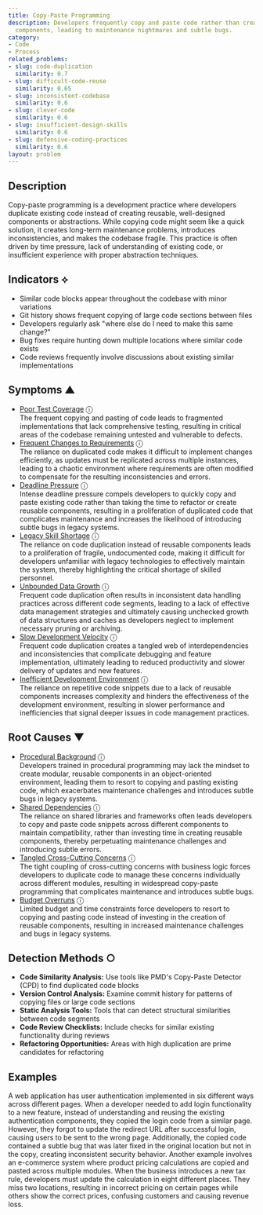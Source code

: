 ```yaml
---
title: Copy-Paste Programming
description: Developers frequently copy and paste code rather than creating reusable
  components, leading to maintenance nightmares and subtle bugs.
category:
- Code
- Process
related_problems:
- slug: code-duplication
  similarity: 0.7
- slug: difficult-code-reuse
  similarity: 0.65
- slug: inconsistent-codebase
  similarity: 0.6
- slug: clever-code
  similarity: 0.6
- slug: insufficient-design-skills
  similarity: 0.6
- slug: defensive-coding-practices
  similarity: 0.6
layout: problem
---
```


## Description

Copy-paste programming is a development practice where developers duplicate existing code instead of creating reusable, well-designed components or abstractions. While copying code might seem like a quick solution, it creates long-term maintenance problems, introduces inconsistencies, and makes the codebase fragile. This practice is often driven by time pressure, lack of understanding of existing code, or insufficient experience with proper abstraction techniques.

## Indicators ⟡
- Similar code blocks appear throughout the codebase with minor variations
- Git history shows frequent copying of large code sections between files
- Developers regularly ask "where else do I need to make this same change?"
- Bug fixes require hunting down multiple locations where similar code exists
- Code reviews frequently involve discussions about existing similar implementations

## Symptoms ▲
- [Poor Test Coverage](poor-test-coverage.md) <span class="info-tooltip" title="Confidence: 0.416, Strength: 0.646">ⓘ</span>
<br/>  The frequent copying and pasting of code leads to fragmented implementations that lack comprehensive testing, resulting in critical areas of the codebase remaining untested and vulnerable to defects.
- [Frequent Changes to Requirements](frequent-changes-to-requirements.md) <span class="info-tooltip" title="Confidence: 0.405, Strength: 0.631">ⓘ</span>
<br/>  The reliance on duplicated code makes it difficult to implement changes efficiently, as updates must be replicated across multiple instances, leading to a chaotic environment where requirements are often modified to compensate for the resulting inconsistencies and errors.
- [Deadline Pressure](deadline-pressure.md) <span class="info-tooltip" title="Confidence: 0.394, Strength: 0.823">ⓘ</span>
<br/>  Intense deadline pressure compels developers to quickly copy and paste existing code rather than taking the time to refactor or create reusable components, resulting in a proliferation of duplicated code that complicates maintenance and increases the likelihood of introducing subtle bugs in legacy systems.
- [Legacy Skill Shortage](legacy-skill-shortage.md) <span class="info-tooltip" title="Confidence: 0.393, Strength: 0.640">ⓘ</span>
<br/>  The reliance on code duplication instead of reusable components leads to a proliferation of fragile, undocumented code, making it difficult for developers unfamiliar with legacy technologies to effectively maintain the system, thereby highlighting the critical shortage of skilled personnel.
- [Unbounded Data Growth](unbounded-data-growth.md) <span class="info-tooltip" title="Confidence: 0.363, Strength: 0.677">ⓘ</span>
<br/>  Frequent code duplication often results in inconsistent data handling practices across different code segments, leading to a lack of effective data management strategies and ultimately causing unchecked growth of data structures and caches as developers neglect to implement necessary pruning or archiving.
- [Slow Development Velocity](slow-development-velocity.md) <span class="info-tooltip" title="Confidence: 0.338, Strength: 0.655">ⓘ</span>
<br/>  Frequent code duplication creates a tangled web of interdependencies and inconsistencies that complicate debugging and feature implementation, ultimately leading to reduced productivity and slower delivery of updates and new features.
- [Inefficient Development Environment](inefficient-development-environment.md) <span class="info-tooltip" title="Confidence: 0.306, Strength: 0.571">ⓘ</span>
<br/>  The reliance on repetitive code snippets due to a lack of reusable components increases complexity and hinders the effectiveness of the development environment, resulting in slower performance and inefficiencies that signal deeper issues in code management practices.

## Root Causes ▼
- [Procedural Background](procedural-background.md) <span class="info-tooltip" title="Confidence: 0.419, Strength: 0.931">ⓘ</span>
<br/>  Developers trained in procedural programming may lack the mindset to create modular, reusable components in an object-oriented environment, leading them to resort to copying and pasting existing code, which exacerbates maintenance challenges and introduces subtle bugs in legacy systems.
- [Shared Dependencies](shared-dependencies.md) <span class="info-tooltip" title="Confidence: 0.372, Strength: 0.908">ⓘ</span>
<br/>  The reliance on shared libraries and frameworks often leads developers to copy and paste code snippets across different components to maintain compatibility, rather than investing time in creating reusable components, thereby perpetuating maintenance challenges and introducing subtle errors.
- [Tangled Cross-Cutting Concerns](tangled-cross-cutting-concerns.md) <span class="info-tooltip" title="Confidence: 0.366, Strength: 0.925">ⓘ</span>
<br/>  The tight coupling of cross-cutting concerns with business logic forces developers to duplicate code to manage these concerns individually across different modules, resulting in widespread copy-paste programming that complicates maintenance and introduces subtle bugs.
- [Budget Overruns](budget-overruns.md) <span class="info-tooltip" title="Confidence: 0.337, Strength: 0.944">ⓘ</span>
<br/>  Limited budget and time constraints force developers to resort to copying and pasting code instead of investing in the creation of reusable components, resulting in increased maintenance challenges and bugs in legacy systems.

## Detection Methods ○
- **Code Similarity Analysis:** Use tools like PMD's Copy-Paste Detector (CPD) to find duplicated code blocks
- **Version Control Analysis:** Examine commit history for patterns of copying files or large code sections
- **Static Analysis Tools:** Tools that can detect structural similarities between code segments
- **Code Review Checklists:** Include checks for similar existing functionality during reviews
- **Refactoring Opportunities:** Areas with high duplication are prime candidates for refactoring

## Examples

A web application has user authentication implemented in six different ways across different pages. When a developer needed to add login functionality to a new feature, instead of understanding and reusing the existing authentication components, they copied the login code from a similar page. However, they forgot to update the redirect URL after successful login, causing users to be sent to the wrong page. Additionally, the copied code contained a subtle bug that was later fixed in the original location but not in the copy, creating inconsistent security behavior. Another example involves an e-commerce system where product pricing calculations are copied and pasted across multiple modules. When the business introduces a new tax rule, developers must update the calculation in eight different places. They miss two locations, resulting in incorrect pricing on certain pages while others show the correct prices, confusing customers and causing revenue loss.
